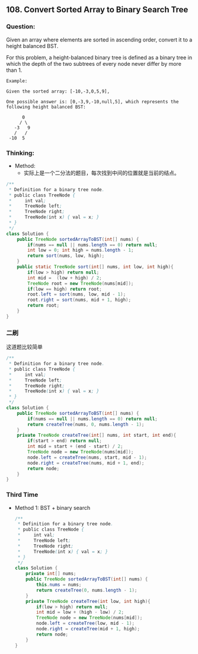 ## 108. Convert Sorted Array to Binary Search Tree

### Question:
Given an array where elements are sorted in ascending order, convert it to a height balanced BST.

For this problem, a height-balanced binary tree is defined as a binary tree in which the depth of the two subtrees of every node never differ by more than 1.

```
Example:

Given the sorted array: [-10,-3,0,5,9],

One possible answer is: [0,-3,9,-10,null,5], which represents the following height balanced BST:

      0
     / \
   -3   9
   /   /
 -10  5
```

### Thinking:
* Method:
	* 实际上是一个二分法的题目，每次找到中间的位置就是当前的结点。

```Java
/**
 * Definition for a binary tree node.
 * public class TreeNode {
 *     int val;
 *     TreeNode left;
 *     TreeNode right;
 *     TreeNode(int x) { val = x; }
 * }
 */
class Solution {
    public TreeNode sortedArrayToBST(int[] nums) {
        if(nums == null || nums.length == 0) return null;
        int low = 0; int high = nums.length - 1;
        return sort(nums, low, high);
    }
    public static TreeNode sort(int[] nums, int low, int high){
        if(low > high) return null;
        int mid =  (low + high) / 2;
        TreeNode root = new TreeNode(nums[mid]);
        if(low == high) return root;
        root.left = sort(nums, low, mid - 1);
        root.right = sort(nums, mid + 1, high);
        return root;
    }
}
```

### 二刷
这道题比较简单
```Java
/**
 * Definition for a binary tree node.
 * public class TreeNode {
 *     int val;
 *     TreeNode left;
 *     TreeNode right;
 *     TreeNode(int x) { val = x; }
 * }
 */
class Solution {
    public TreeNode sortedArrayToBST(int[] nums) {
        if(nums == null || nums.length == 0) return null;
        return createTree(nums, 0, nums.length - 1);
    }
    private TreeNode createTree(int[] nums, int start, int end){
        if(start > end) return null;
        int mid = start + (end - start) / 2;
        TreeNode node = new TreeNode(nums[mid]);
        node.left = createTree(nums, start, mid - 1);
        node.right = createTree(nums, mid + 1, end);
        return node;
    }
}
```

### Third Time
* Method 1: BST + binary search
	```Java
	/**
	 * Definition for a binary tree node.
	 * public class TreeNode {
	 *     int val;
	 *     TreeNode left;
	 *     TreeNode right;
	 *     TreeNode(int x) { val = x; }
	 * }
	 */
	class Solution {
		private int[] nums;
		public TreeNode sortedArrayToBST(int[] nums) {
			this.nums = nums;
			return createTree(0, nums.length - 1);
		}
		private TreeNode createTree(int low, int high){
			if(low > high) return null;
			int mid = low + (high - low) / 2;
			TreeNode node = new TreeNode(nums[mid]);
			node.left = createTree(low, mid - 1);
			node.right = createTree(mid + 1, high);
			return node;
		}
	}
	```